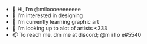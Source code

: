 - 👋 Hi, I’m @miloooeeeeeeee
- 👀 I’m interested in designing
- 🌱 I’m currently learning graphic art
- 💞️ I’m looking up to alot of artists <333
- 📫 To reach me, dm me at discord; @m i l o e#5540

<!---
miloooeeeeeeee/miloooeeeeeeee is a ✨ special ✨ repository because its `README.md` (this file) appears on your GitHub profile.
You can click the Preview link to take a look at your changes.
--->
